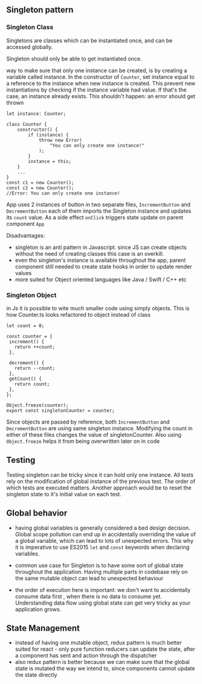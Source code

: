 ## Singleton pattern

### Singleton Class
Singletons are classes which can be instantiated once, and can be accessed globally.

Singleton should only be able to get instantiated once.

way to make sure that only one instance can be created, is by creating a variable called instance. In the constructor of `Counter`, set instance equal to a reference to the instance when new instance is created. This prevent new instantiations by checking if the instance variable had value. If that's the case, an instance already exists. This shouldn't happen: an error should get thrown

```
let instance: Counter;

class Counter {
    constructor() {
        if (instance) {
            throw new Error(
                "You can only create one instance!"
            );
        }
        instance = this;
    }
    ...
}
const c1 = new Counter();
const c2 = new Counter();
//Error: You can only create one instance!
```

App uses 2 instances of button in two separate files, `IncrementButton` and `DecrementButton` each of them imports the Singleton instance and updates its `count` value. As a side effect `onClick` triggers state update on parent component `App`


 Disadvantages:
 - singleton is an anti pattern in Javascript. since JS can create objects without the need of creating classes this case is an overkill.
 - even tho singleton's instance is available throughout the app, parent component still needed to create state hooks in order to update render values
 - more suited for Object oriented languages like Java / Swift / C++ etc

 ### Singleton Object

 in Js it is possible to wite much smaller code using simply objects. This is how Counter.ts looks refactored to object instead of class
 ```
 let count = 0;

const counter = {
  increment() {
    return ++count;
  },

  decrement() {
    return --count;
  },
  getCount() {
    return count;
  },
};

Object.freeze(counter);
export const singletonCounter = counter;
```
Since objects are passed by reference, both `IncrementButton` and `DecrementButton` are using same singleton instance. Modifying the count in either of these files changes the value of singletonCounter. Also using `Object.freeze` helps it from being overwritten later on in code

## Testing
Testing singleton can be tricky since it can hold only one instance. All tests rely on the modification of global instance of the previous test. The order of which tests are executed matters.
Another approach would be to reset the singleton state to it's initial value on each test.


## Global behavior
- having global variables is generally considered a bed design decision. Global scope pollution can end up in accidentally overriding the value of a global variable, which can lead to lots of unexpected errors. This why it is imperative to use ES2015 `let` and `const` keywords when declaring variables.

- common use case for Singleton is to have some sort of global state throughout the application. Having multiple parts in codebase rely on the same mutable object can lead to unexpected behaviour

- the order of execution here is important: we don't want to accidentally consume data first , when there is no data to consume yet. Understanding data flow using global state can get very tricky as your application grows.

## State Management
- instead of having one mutable object, redux pattern is much better suited for react - only pure function reducers can update the state, after a component has sent and action through the dispatcher
- also redux pattern is better because we can make sure that the global state is mutated the way we intend to, since components cannot update the state directly